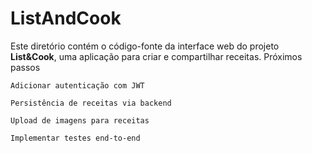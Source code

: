 # ListAndCook
Este diretório contém o código-fonte da interface web do projeto **List&Cook**, uma aplicação para criar e compartilhar receitas.
Próximos passos

    Adicionar autenticação com JWT

    Persistência de receitas via backend

    Upload de imagens para receitas

    Implementar testes end-to-end